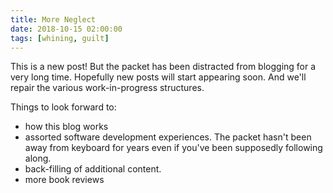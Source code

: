```yaml
---
title: More Neglect
date: 2018-10-15 02:00:00
tags: [whining, guilt]
---
```


This is a new post! But the packet has been distracted from blogging for a
very long time. Hopefully new posts will start appearing soon. And we'll
repair the various work-in-progress structures. 

Things to look forward to:

* how this blog works
* assorted software development experiences. The packet hasn't been away from keyboard for
years even if you've been supposedly following along.
* back-filling of additional content.
* more book reviews
